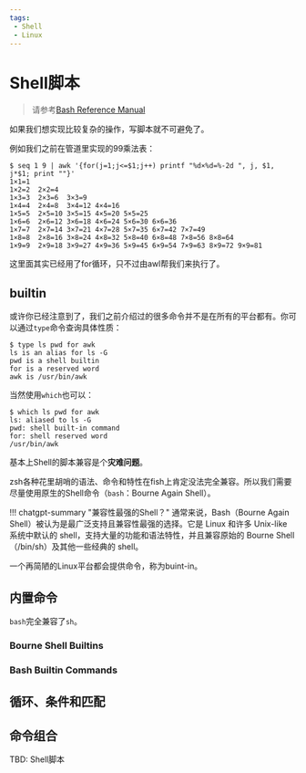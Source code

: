 ```yaml
---
tags:
 - Shell
 - Linux
---
```


# Shell脚本
> 请参考[Bash Reference Manual](https://www.gnu.org/software/bash/manual/html_node/index.html)

如果我们想实现比较复杂的操作，写脚本就不可避免了。

例如我们之前在管道里实现的99乘法表：

<div class='console'>

```console
$ seq 1 9 | awk '{for(j=1;j<=$1;j++) printf "%d×%d=%-2d ", j, $1, j*$1; print ""}'
1×1=1
1×2=2  2×2=4
1×3=3  2×3=6  3×3=9
1×4=4  2×4=8  3×4=12 4×4=16
1×5=5  2×5=10 3×5=15 4×5=20 5×5=25
1×6=6  2×6=12 3×6=18 4×6=24 5×6=30 6×6=36
1×7=7  2×7=14 3×7=21 4×7=28 5×7=35 6×7=42 7×7=49
1×8=8  2×8=16 3×8=24 4×8=32 5×8=40 6×8=48 7×8=56 8×8=64
1×9=9  2×9=18 3×9=27 4×9=36 5×9=45 6×9=54 7×9=63 8×9=72 9×9=81

```

</div>

这里面其实已经用了for循环，只不过由awl帮我们来执行了。

## builtin

或许你已经注意到了，我们之前介绍过的很多命令并不是在所有的平台都有。你可以通过`type`命令查询具体性质：

```
$ type ls pwd for awk
ls is an alias for ls -G
pwd is a shell builtin
for is a reserved word
awk is /usr/bin/awk
```

当然使用`which`也可以：

```
$ which ls pwd for awk
ls: aliased to ls -G
pwd: shell built-in command
for: shell reserved word
/usr/bin/awk
```

基本上Shell的脚本兼容是个**灾难问题**。

zsh各种花里胡哨的语法、命令和特性在fish上肯定没法完全兼容。所以我们需要尽量使用原生的Shell命令（`bash`：Bourne Again Shell）。

!!! chatgpt-summary "兼容性最强的Shell？"
    通常来说，Bash（Bourne Again Shell）被认为是最广泛支持且兼容性最强的选择。它是 Linux 和许多 Unix-like 系统中默认的 shell，支持大量的功能和语法特性，并且兼容原始的 Bourne Shell（/bin/sh）及其他一些经典的 shell。

一个再简陋的Linux平台都会提供命令，称为buint-in。

## 内置命令
`bash`完全兼容了`sh`。

### Bourne Shell Builtins

### Bash Builtin Commands

## 循环、条件和匹配

## 命令组合

TBD: Shell脚本
